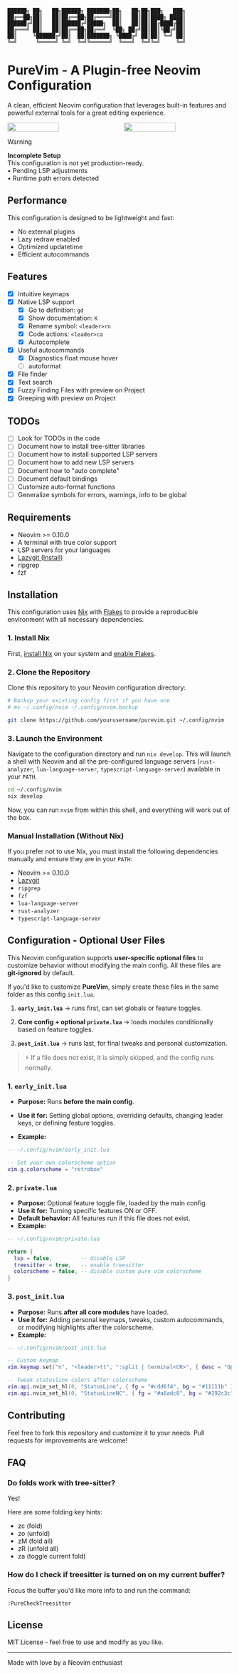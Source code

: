 ```ascii
██████╗ ██╗   ██╗██████╗ ███████╗██╗   ██╗██╗███╗   ███╗
██╔══██╗██║   ██║██╔══██╗██╔════╝██║   ██║██║████╗ ████║
██████╔╝██║   ██║██████╔╝█████╗  ██║   ██║██║██╔████╔██║
██╔═══╝ ██║   ██║██╔══██╗██╔══╝  ╚██╗ ██╔╝██║██║╚██╔╝██║
██║     ╚██████╔╝██║  ██║███████╗ ╚████╔╝ ██║██║ ╚═╝ ██║
╚═╝      ╚═════╝ ╚═╝  ╚═╝╚══════╝  ╚═══╝  ╚═╝╚═╝     ╚═╝
```

# PureVim - A Plugin-free Neovim Configuration

A clean, efficient Neovim configuration that leverages built-in features and powerful external tools for a great editing experience.

<div style="display: flex; justify-content: space-between;">
  <img src="https://github.com/user-attachments/assets/754119f0-42fa-4dcc-ade0-45e5eb4ac7ca" style="width: 48%;"/>
  <img src="https://github.com/user-attachments/assets/838a282a-6df9-4f10-b998-58c80ab433b3" style="width: 48%;"/>
</div>

> [!WARNING]  
> **Incomplete Setup**  
> This configuration is not yet production-ready.  
> • Pending LSP adjustments  
> • Runtime path errors detected

## Performance

This configuration is designed to be lightweight and fast:

- No external plugins
- Lazy redraw enabled
- Optimized updatetime
- Efficient autocommands

## Features

- [x] Intuitive keymaps
- [x] Native LSP support
  - [x] Go to definition: `gd`
  - [x] Show documentation: `K`
  - [x] Rename symbol: `<leader>rn`
  - [x] Code actions: `<leader>ca`
  - [x] Autocomplete
- [x] Useful autocommands
  - [x] Diagnostics float mouse hover
  - [ ] autoformat
- [x] File finder
- [x] Text search
- [x] Fuzzy Finding Files with preview on Project
- [x] Greeping with preview on Project

## TODOs

- [ ] Look for TODOs in the code
- [ ] Document how to install tree-sitter libraries
- [ ] Document how to install supported LSP servers
- [ ] Document how to add new LSP servers
- [ ] Document how to "auto complete"
- [ ] Document default bindings
- [ ] Customize auto-format functions
- [ ] Generalize symbols for errors, warnings, info to be global

## Requirements

- Neovim >= 0.10.0
- A terminal with true color support
- LSP servers for your languages
- [Lazygit (Install)](https://github.com/jesseduffield/lazygit)
- ripgrep
- fzf

## Installation

This configuration uses [Nix](https://nixos.org/) with [Flakes](https://nixos.wiki/wiki/Flakes) to provide a reproducible environment with all necessary dependencies.

### 1. Install Nix

First, [install Nix](https://nixos.org/download.html) on your system and [enable Flakes](https://nixos.wiki/wiki/Flakes#Enable_flakes).

### 2. Clone the Repository

Clone this repository to your Neovim configuration directory:

```bash
# Backup your existing config first if you have one
# mv ~/.config/nvim ~/.config/nvim.backup

git clone https://github.com/yourusername/purevim.git ~/.config/nvim
```

### 3. Launch the Environment

Navigate to the configuration directory and run `nix develop`. This will launch a shell with Neovim and all the pre-configured language servers (`rust-analyzer`, `lua-language-server`, `typescript-language-server`) available in your `PATH`.

```bash
cd ~/.config/nvim
nix develop
```

Now, you can run `nvim` from within this shell, and everything will work out of the box.

### Manual Installation (Without Nix)

If you prefer not to use Nix, you must install the following dependencies manually and ensure they are in your `PATH`:

- Neovim >= 0.10.0
- [Lazygit](https://github.com/jesseduffield/lazygit)
- `ripgrep`
- `fzf`
- `lua-language-server`
- `rust-analyzer`
- `typescript-language-server`

## Configuration - Optional User Files

This Neovim configuration supports **user-specific optional files** to
customize behavior without modifying the main config. All these files are
**git-ignored** by default.

If you'd like to customize **PureVim**, simply create these files in the same
folder as this config `init.lua`.

1. **`early_init.lua`** → runs first, can set globals or feature toggles.

2. **Core config + optional `private.lua`** → loads modules conditionally based
   on feature toggles.

3. **`post_init.lua`** → runs last, for final tweaks and personal customization.

> ⚡ If a file does not exist, it is simply skipped, and the config runs
> normally.

### 1. `early_init.lua`

- **Purpose:** Runs **before the main config**.

- **Use it for:** Setting global options, overriding defaults, changing leader
  keys, or defining feature toggles.

- **Example:**

```lua
-- ~/.config/nvim/early_init.lua

-- Set your own colorscheme option
vim.g.colorscheme = "retrobox"

```

### 2. `private.lua`

- **Purpose:** Optional feature toggle file, loaded by the main config.
- **Use it for:** Turning specific features ON or OFF.
- **Default behavior:** All features run if this file does not exist.
- **Example:**

```lua
-- ~/.config/nvim/private.lua

return {
  lsp = false,         -- disable LSP
  treesitter = true,   -- enable treesitter
  colorscheme = false, -- disable custom pure vim colorscheme
}
```

### 3. `post_init.lua`

- **Purpose:** Runs **after all core modules** have loaded.
- **Use it for:** Adding personal keymaps, tweaks, custom autocommands, or modifying highlights after the colorscheme.
- **Example:**

```lua
-- ~/.config/nvim/post_init.lua

-- Custom keymap
vim.keymap.set("n", "<leader>tt", ":split | terminal<CR>", { desc = "Open terminal" })

-- Tweak statusline colors after colorscheme
vim.api.nvim_set_hl(0, "StatusLine", { fg = "#cdd6f4", bg = "#11111b" })
vim.api.nvim_set_hl(0, "StatusLineNC", { fg = "#a6adc8", bg = "#292c3c" })
```

## Contributing

Feel free to fork this repository and customize it to your needs. Pull requests for improvements are welcome!

## FAQ

### Do folds work with tree-sitter?

Yes!

Here are some folding key hints:

- zc (fold)
- zo (unfold)
- zM (fold all)
- zR (unfold all)
- za (toggle current fold)

### How do I check if treesitter is turned on on my current buffer?

Focus the buffer you'd like more info to and run the command:

```
:PureCheckTreesitter
```

## License

MIT License - feel free to use and modify as you like.

---

Made with love by a Neovim enthusiast
